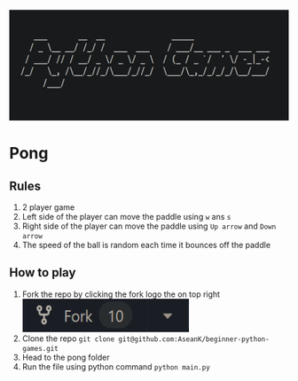 <p align="center">
  <a href="https://github.com/AseanK/beginner-python-games" target="_blank">
    <img src="../../images/logo.png" width = "2560px" height = "200px">
  </a>
</p>

# Pong
<!-- Game Rules -->
## Rules
1. 2 player game
2. Left side of the player can move the paddle using `w` ans `s`
3. Right side of the player can move the paddle using `Up arrow` and `Down arrow`
4. The speed of the ball is random each time it bounces off the paddle

## How to play
1. Fork the repo by clicking the fork logo the on top right <img src="../../images/fork.png" width="300" height="60">
2. Clone the repo `git clone git@github.com:AseanK/beginner-python-games.git`
3. Head to the pong folder
4. Run the file using python command `python main.py`